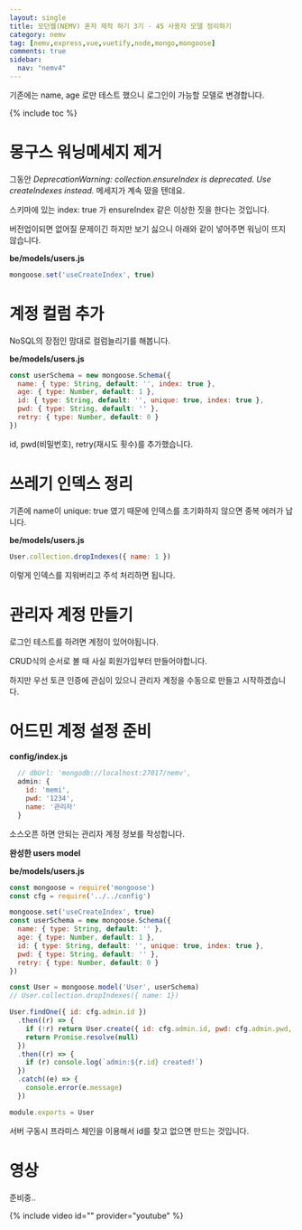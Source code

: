 ```yaml
---
layout: single
title: 모던웹(NEMV) 혼자 제작 하기 3기 - 45 사용자 모델 정리하기
category: nemv
tag: [nemv,express,vue,vuetify,node,mongo,mongoose]
comments: true
sidebar:
  nav: "nemv4"
---
```


기존에는 name, age 로만 테스트 했으니 로그인이 가능할 모델로 변경합니다.

{% include toc %}

# 몽구스 워닝메세지 제거

그동안 _DeprecationWarning: collection.ensureIndex is deprecated. Use createIndexes instead._ 메세지가 계속 떴을 텐데요.

스키마에 있는 index: true 가 ensureIndex 같은 이상한 짓을 한다는 것입니다.

버전업이되면 없어질 문제이긴 하지만 보기 싫으니 아래와 같이 넣어주면 워닝이 뜨지 않습니다.

**be/models/users.js**  
```javascript
mongoose.set('useCreateIndex', true)
```

# 계정 컬럼 추가

NoSQL의 장점인 맘대로 컬럼늘리기를 해봅니다.

**be/models/users.js**  
```javascript
const userSchema = new mongoose.Schema({
  name: { type: String, default: '', index: true },
  age: { type: Number, default: 1 },
  id: { type: String, default: '', unique: true, index: true },  
  pwd: { type: String, default: '' },
  retry: { type: Number, default: 0 }
})
```

id, pwd(비밀번호), retry(재시도 횟수)를 추가했습니다.

# 쓰레기 인덱스 정리

기존에 name이 unique: true 였기 때문에 인덱스를 초기화하지 않으면 중복 에러가 납니다.

**be/models/users.js**  
```javascript
User.collection.dropIndexes({ name: 1 })
```

이렇게 인덱스를 지워버리고 주석 처리하면 됩니다.

# 관리자 계정 만들기

로그인 테스트를 하려면 계정이 있어야됩니다.

CRUD식의 순서로 볼 때 사실 회원가입부터 만들어야합니다.

하지만 우선 토큰 인증에 관심이 있으니 관리자 계정을 수동으로 만들고 시작하겠습니다.

# 어드민 계정 설정 준비

**config/index.js**  
```javascript
  // dbUrl: 'mongodb://localhost:27017/nemv',
  admin: {
    id: 'memi',
    pwd: '1234',
    name: '관리자'
  }
```

소스오픈 하면 안되는 관리자 계정 정보를 작성합니다.

**완성한 users model**

**be/models/users.js**  
```javascript
const mongoose = require('mongoose')
const cfg = require('../../config')

mongoose.set('useCreateIndex', true)
const userSchema = new mongoose.Schema({
  name: { type: String, default: '' },
  age: { type: Number, default: 1 },
  id: { type: String, default: '', unique: true, index: true },
  pwd: { type: String, default: '' },
  retry: { type: Number, default: 0 }
})

const User = mongoose.model('User', userSchema)
// User.collection.dropIndexes({ name: 1})

User.findOne({ id: cfg.admin.id })
  .then((r) => {
    if (!r) return User.create({ id: cfg.admin.id, pwd: cfg.admin.pwd, name: cfg.admin.name })
    return Promise.resolve(null)
  })
  .then((r) => {
    if (r) console.log(`admin:${r.id} created!`)
  })
  .catch((e) => {
    console.error(e.message)
  })

module.exports = User

```

서버 구동시 프라미스 체인을 이용해서 id를 찾고 없으면 만드는 것입니다.

# 영상

준비중..

{% include video id="" provider="youtube" %}   




